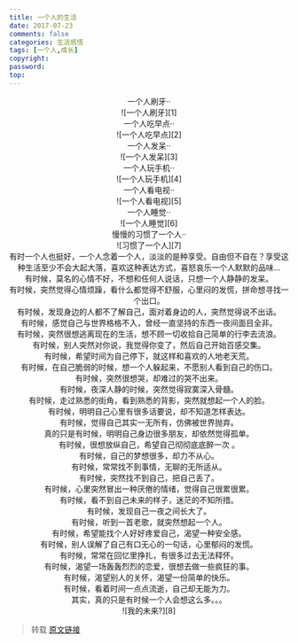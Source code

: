 ```yaml
---
title: 一个人的生活
date: 2017-07-23
comments: false
categories: 生活感悟
tags: [一个人,成长]
copyright:
password:
top:
---
```

<center>一个人刷牙··</center>
<center>![一个人刷牙][1]</center>
<center>一个人吃早点··</center>
<center>![一个人吃早点][2]</center>
<center>一个人发呆··</center>
<center>![一个人发呆][3]</center>
<center>一个人玩手机··</center>
<center>![一个人玩手机][4]</center>
<center>一个人看电视··</center>
<center>![一个人看电视][5]</center>
<center>一个人睡觉··</center>
<center>![一个人睡觉][6]</center>
<center>慢慢的习惯了一个人··</center>
<center>![习惯了一个人][7]</center>


<center>有时一个人也挺好，一个人念着一个人，淡淡的是种享受。自由但不自在？享受这种生活至少不会大起大落，喜欢这种表达方式，喜怒哀乐一个人默默的品味...</center>

<center>有时候，莫名的心情不好，不想和任何人说话，只想一个人静静的发呆。</center>

<center>有时候，突然觉得心情烦躁，看什么都觉得不舒服，心里闷的发慌，拼命想寻找一个出口。</center>

<center>有时候，发现身边的人都不了解自己，面对着身边的人，突然觉得说不出话。</center>

<center>有时候，感觉自己与世界格格不入，曾经一直坚持的东西一夜间面目全非。</center>

<center>有时候，突然很想逃离现在的生活，想不顾一切收拾自己简单的行李去流浪。</center>

<center>有时候，别人突然对你说，我觉得你变了，然后自己开始百感交集。</center>

<center>有时候，希望时间为自己停下，就这样和喜欢的人地老天荒。</center>

<center>有时候，在自己脆弱的时候，想一个人躲起来，不愿别人看到自己的伤口。</center>

<center>有时候，突然很想哭，却难过的哭不出来。</center>

<center>有时候，夜深人静的时候，突然觉得寂寞深入骨髓。</center>

<center>有时候，走过熟悉的街角，看到熟悉的背影，突然就想起一个人的脸。</center>

<center>有时候，明明自己心里有很多话要说，却不知道怎样表达。</center>

<center>有时候，觉得自己其实一无所有，仿佛被世界抛弃。</center>

<center>真的只是有时候，明明自己身边很多朋友，却依然觉得孤单。</center>

<center>有时候，很想放纵自己，希望自己彻彻底底醉一次 。</center>

<center>有时候，自己的梦想很多，却力不从心。</center>

<center>有时候，常常找不到事情，无聊的无所适从。</center>

<center>有时候，突然找不到自己，把自己丢了。</center>

<center>有时候，心里突然冒出一种厌倦的情绪，觉得自己很累很累。</center>

<center>有时候，看不到自己未来的样子，迷茫的不知所措。</center>

<center>有时候，发现自己一夜之间长大了。</center>

<center>有时候，听到一首老歌，就突然想起一个人。</center>

<center>有时候，希望能找个人好好疼爱自己，渴望一种安全感。</center>

<center>有时候，别人误解了自己有口无心的一句话，心里郁闷的发慌。</center>

<center>有时候，常常在回忆里挣扎，有很多过去无法释怀。</center>

<center>有时候，渴望一场轰轰烈烈的恋爱，很想去做一些疯狂的事。</center>

<center>有时候，渴望别人的关怀，渴望一份简单的快乐。</center>

<center>有时候，看着时间一点点流逝，自己却无能为力。</center>

<center>其实，真的只是有时候一个人会想这么多。。。 </center>
<center>![我的未来?][8]</center>

> 转载 [原文链接][9]


  [1]: http://oqwn6kueb.bkt.clouddn.com/image/lonely/lonely1.jpg
  [2]: http://oqwn6kueb.bkt.clouddn.com/image/lonely/lonely2.jpg
  [3]: http://oqwn6kueb.bkt.clouddn.com/image/lonely/lonely3.jpg
  [4]: http://oqwn6kueb.bkt.clouddn.com/image/lonely/lonely4.jpg
  [5]: http://oqwn6kueb.bkt.clouddn.com/image/lonely/lonely5.jpg
  [6]: http://oqwn6kueb.bkt.clouddn.com/image/lonely/lonely6.jpg
  [7]: http://oqwn6kueb.bkt.clouddn.com/image/lonely/lonely7.jpg
  [8]: http://oqwn6kueb.bkt.clouddn.com/image/lonely/lonely8.jpg
  [9]: http://www.blogjava.net/sxyx2008/archive/2010/08/14/328822.html

